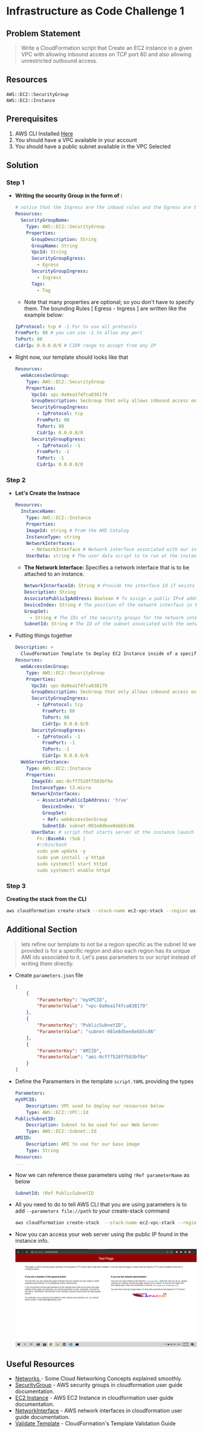 # Infrastructure as Code Challenge 1
## Problem Statement


>
> Write a CloudFormation script that Create an EC2 instance in a given VPC with allowing inbound access on TCP port 80 and also allowing unrestricted outbound access.
## Resources
    AWS::EC2::SecurityGroup
    AWS::EC2::Instance

## Prerequisites
  1. AWS CLI Installed [Here](https://docs.aws.amazon.com/cli/latest/userguide/getting-started-install.html)
  2. You should have a VPC available in your account
  3. You should have a public subnet available in the VPC Selected

## Solution

### Step 1
- <strong> Writing the security Group in the form of :</strong>
  ```yaml
  # notice that the Ingress are the inboud rules and the Egress are the outboud rules
  Resources:
    SecurityGroupName:
      Type: AWS::EC2::SecurityGroup
      Properties: 
        GroupDescription: String
        GroupName: String
        VpcId: String
        SecurityGroupEgress: 
          - Egress
        SecurityGroupIngress: 
          - Ingress
        Tags: 
          - Tag
  ```
    - Note that many properties are optional; so you don't have to specify them.
  The bounding Rules [ Egress - Ingress ] are written like the example below: 
    ```yaml
    IpProtocol: tcp # -1 For to use all protocols
    FromPort: 80 # you can use -1 to allow any port
    ToPort: 80
    CidrIp: 0.0.0.0/0 # CIDR range to accept from any IP
    ```

- Right now, our template should looks like that
    ```yaml
    Resources:
      webAccessSecGroup:
        Type: AWS::EC2::SecurityGroup
        Properties:
          VpcId: vpc-0a9ea1f4fca838179
          GroupDescription: SecGroup that only allows inbound access on TCP port 80 and allows unrestricted outbound access
          SecurityGroupIngress: 
            - IpProtocol: tcp
            FromPort: 80
            ToPort: 80
            CidrIp: 0.0.0.0/0
          SecurityGroupEgress: 
            - IpProtocol: -1
            FromPort: -1
            ToPort: -1
            CidrIp: 0.0.0.0/0
    ```

### Step 2
- <strong> Let's Create the Instnace </strong>
  ```yaml
  Resources:
    InstanceName:
      Type: AWS::EC2::Instance
      Properties: 
      ImageId: string # From the AMI Catalog
      InstanceType: string
      NetworkInterfaces:
        - NetworkInterface # Network interface associated with our instance
      UserData: string # The user data script to to run at the instance launch
  ```
  - <strong> The Network Interface: </strong> Specifies a network interface that is to be attached to an instance.
    ```yaml 
    NetworkInterfaceId: String # Provide the interface Id if exists
    Description: String 
    AssociatePublicIpAddress: Boolean # To assign a public IPv4 address
    DeviceIndex: String # The position of the network interface in the attachment order. A primary network interface has a device index of 0.
    GroupSet: 
      - String # The IDs of the security groups for the network interface
    SubnetId: String # The ID of the subnet associated with the network interface.
    ```


- Putting things together
  ```yaml
  Description: >
    CloudFormation Template to Deploy EC2 Instance inside of a specific VPC 
  Resources:
    webAccessSecGroup:
      Type: AWS::EC2::SecurityGroup
      Properties:
        VpcId: vpc-0a9ea1f4fca838179
        GroupDescription: SecGroup that only allows inbound access on TCP port 80 and allows unrestricted outbound access
        SecurityGroupIngress: 
          - IpProtocol: tcp
            FromPort: 80
            ToPort: 80
            CidrIp: 0.0.0.0/0
        SecurityGroupEgress: 
          - IpProtocol: -1
            FromPort: -1
            ToPort: -1
            CidrIp: 0.0.0.0/0
    WebServerInstance:
      Type: AWS::EC2::Instance
      Properties:
        ImageId: ami-0cff7528ff583bf9a
        InstanceType: t3.micro
        NetworkInterfaces:
          - AssociatePublicIpAddress: 'true'
            DeviceIndex: '0'
            GroupSet:
            - Ref: webAccessSecGroup
            SubnetId: subnet-081e8dbee8ebb5c86
        UserData: # script that starts server at the instance launch
          Fn::Base64: !Sub |
          #!/bin/bash
          sudo yum update -y
          sudo yum install -y httpd
          sudo systemctl start httpd
          sudo systemctl enable httpd
  ```

### Step 3

<strong> Creating the stack from the CLI</strong>
```bash
aws cloudformation create-stack --stack-name ec2-vpc-stack --region us-east-1 --template-body file://template.yml 
```

## Additional Section

>    lets refine our template to not be a region specific as the subnet Id we provided is for a specific region and also each region has its unique AMI ids associated to it. Let's pass parameters to our script instead of writing them directly.

- Create `parameters.json` file
    ```json
    [
        {
            "ParameterKey": "myVPCID",
            "ParameterValue": "vpc-0a9ea1f4fca838179"
        },
        {
            "ParameterKey": "PublicSubnetID",
            "ParameterValue": "subnet-081e8dbee8ebb5c86"
        },
        {
            "ParameterKey": "AMIID",
            "ParameterValue": "ami-0cff7528ff583bf9a"
        }
    ]
    ```
- Define the Paramenters in the template `script.YAML` providing the types 
    ```YAML
    Parameters: 
    myVPCID:
        Description: VPC used to deploy our resources below
        Type: AWS::EC2::VPC::Id
    PublicSubnetID:
        Description: Subnet to be used for our Web Server
        Type: AWS::EC2::Subnet::Id
    AMIID:
        Description: AMI to use for our base image
        Type: String
    Resources:
    ...
    ```
- Now we can reference these parameters using `!Ref parameterName` as below
    ```yaml
    SubnetId: !Ref PublicSubnetID
    ```

- All you need to do to tell AWS CLI that you are using parameters is to add `--parameters file://path` to your create-stack command
    
    ```bash
    aws cloudformation create-stack  --stack-name ec2-vpc-stack --region us-east-1 --template-body file://template.yml --parameters file://parameters.json
    ```
-   Now you can access your web server using the public IP found in the instance info.

    ![image](Screenshot.png)

## Useful Resources #
- [Networks ](https://www.infoq.com/articles/aws-vpc-explained/) - Some Cloud Networking Concepts explained smoothly. 
- [SecurityGroup](https://docs.aws.amazon.com/AWSCloudFormation/latest/UserGuide/aws-properties-ec2-security-group.html) - AWS security groups in cloudformation user guide documentation.
- [EC2 Instance](https://docs.aws.amazon.com/AWSCloudFormation/latest/UserGuide/aws-properties-ec2-instance.html) - AWS EC2 Instance in cloudformation user guide documentation.
- [NetworkInterface](https://docs.aws.amazon.com/AWSCloudFormation/latest/UserGuide/aws-properties-ec2-network-iface-embedded.html) - AWS network interfaces in cloudformation user guide documentation.
- [Validate Template](https://docs.aws.amazon.com/AWSCloudFormation/latest/UserGuide/using-cfn-validate-template.html) - CloudFormation's Template Validation Guide